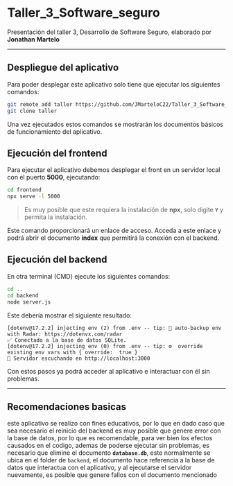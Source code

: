 # Taller_3_Software_seguro
Presentación del taller 3, Desarrollo de Software Seguro, elaborado por **Jonathan Martelo**

---

## Despliegue del aplicativo

Para poder desplegar este aplicativo solo tiene que ejecutar los siguientes comandos:

```bash
git remote add taller https://github.com/JMarteloC22/Taller_3_Software_seguro/
git clone taller
```

Una vez ejecutados estos comandos se mostrarán los documentos básicos de funcionamiento del aplicativo.

## Ejecución del frontend

Para ejecutar el aplicativo debemos desplegar el front en un servidor local con el puerto **5000**, ejecutando:

```bash
cd frontend
npx serve -l 5000
```

> Es muy posible que este requiera la instalación de **npx**, solo digite **`Y`** y permita la instalación.

Este comando proporcionará un enlace de acceso. Acceda a este enlace y podrá abrir el documento **index** que permitirá la conexión con el backend.

## Ejecución del backend

En otra terminal (CMD) ejecute los siguientes comandos:

```bash
cd ..
cd backend
node server.js
```

Este debería mostrar el siguiente resultado:

```
[dotenv@17.2.2] injecting env (2) from .env -- tip: 📡 auto-backup env with Radar: https://dotenvx.com/radar
✅ Conectado a la base de datos SQLite.
[dotenv@17.2.2] injecting env (0) from .env -- tip: ⚙️  override existing env vars with { override:  true }
🚀 Servidor escuchando en http://localhost:3000
```

Con estos pasos ya podrá acceder al aplicativo e interactuar con él sin problemas.

---
## Recomendaciones basicas

este aplicativo se realizo con fines educativos, por lo que en dado caso que sea necesario el reinicio del backend es muy posible que genere error con la base de datos, por lo que es recomendable, para ver bien los efectos causados en el codigo, ademas de poderse ejecutar sin problemas, es necesario que elimine el documento **`database.db`**, este normalmente se ubica en el folder de `backend`, el documento hace referencia a la base de datos que interactua con el aplicativo, y al ejecutarse el servidor nuevamente, es posible que genere fallos con el documento mencionado 
